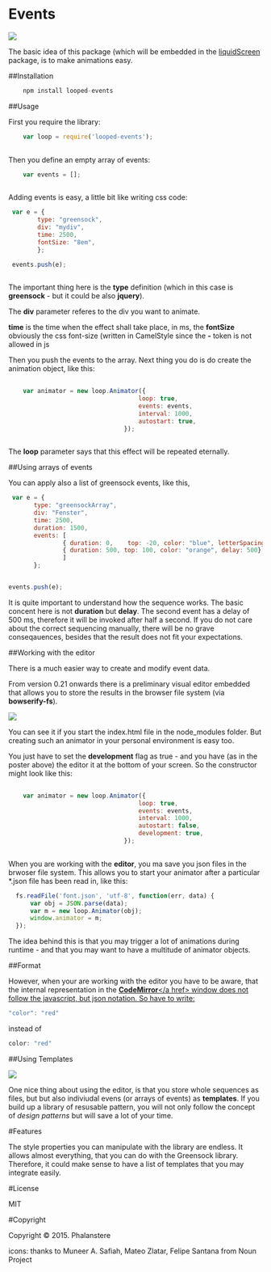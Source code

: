 # Events


<img src="http://burckhardt.ludicmedia.de/LoopedEvents/LoopedEvents.png">

The basic idea of this package (which will be embedded in the <a href = "https://github.com/Planeshifter/liquid-screen">liquidScreen</a> package, is to make animations easy.

##Installation

```javascript
	npm install looped-events
```


##Usage

First you require the library:

```javascript
	var loop = require('looped-events');
	
``` 

Then you define an empty array of events:  


```javascript
	var events = [];
	
``` 

Adding events is easy, a little bit like writing css code:

```javascript
 var e = {
        type: "greensock",  
        div: "mydiv",
        time: 2500,
        fontSize: "8em",
        }; 

 events.push(e);
	
``` 

The important thing here is the **type** definition (which in this case is **greensock**  - but it could be also **jquery**).

The **div** parameter referes to the div you want to animate.

**time** is the time when the effect shall take place, in ms, the **fontSize** obviously the css font-size (written in CamelStyle since the **-** token is not allowed in js

Then you push the events to the array. Next thing you do is do create the animation object, like this:


```javascript
	
	var animator = new loop.Animator({
							        loop: true,
        							events: events,
        							interval: 1000,	
        							autostart: true,
								});
	
``` 
 
 The **loop** parameter says that this effect will be repeated eternally. 
 
 
##Using arrays of events
 
 You can apply also a list of greensock events, like this,
 
 ```javascript
  var e = {
        type: "greensockArray",
        div: "Fenster",
        time: 2500,
        duration: 1500,
        events: [
                { duration: 0,    top: -20, color: "blue", letterSpacing: "-2", ease: "Bounce.easeIn"}, 
                { duration: 500, top: 100, color: "orange", delay: 500}
                ] 
        };


 events.push(e);
 ``` 
 
 It is quite important to understand how the sequence works. The basic concent here is not **duration** but **delay**. The second event has a delay of 500 ms, 
 therefore it will be invoked after half a second.
 If you do not care about the correct sequencing manually, there will be no grave conseqauences, besides that the result does not fit your expectations. 
 
 
##Working with the editor
 
 There is a much easier way to create and modify event data. 
  
 From version 0.21 onwards there is a preliminary visual editor embedded that allows you to store the results in the browser file system (via **bowserify-fs**).
 
 <img src="http://burckhardt.ludicmedia.de/LoopedEvents/LoopedEventsBar.png">
  
 You can see it if you start the index.html file in the node_modules folder.
 But creating such an animator in your personal environment is easy too.
   
 You just have to set the **development** flag as true - and you have (as in the poster above) the editor it at the bottom of your screen.
 So the constructor might look like this:
 
 
```javascript
	
	var animator = new loop.Animator({
							        loop: true,
        							events: events,
        							interval: 1000,	
        							autostart: false,
        							development: true,
								});
	
```  
 
When you are working with the **editor**, you ma save you json files in the brwoser file system.
This allows you to start your animator after a particular *.json file has been read in, like this:

```javascript
  fs.readFile('font.json', 'utf-8', function(err, data) {
      var obj = JSON.parse(data);
      var m = new loop.Animator(obj);
      window.animator = m;
  });
  ```  
  
The idea behind this is that you may trigger a lot of animations during runtime - and that you may want to have a multitude of animator objects.
   

##Format

However, when your are working with the editor you have to be aware, that the internal representation in the <a href = "https://codemirror.net/">**CodeMirror**</a href> window 
does not follow the javascript, but json notation. So have to write:

```javascript
"color": "red"
  ```     
instead of  
 
```javascript
color: "red"
  ```    

##Using Templates

<img src="http://burckhardt.ludicmedia.de/LoopedEvents/Templates.png">

One nice thing about using the editor, is that you store whole sequences as files, but but also indiviudal evens (or arrays of events) as **templates**.
If you build up a library of resusable pattern, you will not only follow the concept of *design patterns* but will save a lot of your time.  


#Features

The style properties you can manipulate with the library are endless. It allows almost everything, that you can do with the Greensock library.
Therefore, it could make sense to have a list of templates that you may integrate easily. 

   
   
#License

MIT 


#Copyright

Copyright © 2015. Phalanstere


icons: thanks to Muneer A. Safiah, Mateo Zlatar, Felipe Santana from Noun Project
